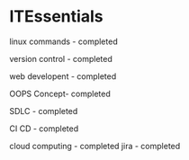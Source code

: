 # ITEssentials
linux commands - completed

version control - completed

web developent - completed

OOPS Concept- completed

SDLC - completed

CI CD - completed



cloud computing - completed
jira - completed
